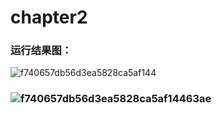 # chapter2

### 运行结果图：

![f740657db56d3ea5828ca5af144](https://cdn.jsdelivr.net/gh/MW-S/MWCloudImg@main/dataf740657db56d3ea5828ca5af14463ae.png)

### ![f740657db56d3ea5828ca5af14463ae](https://cdn.jsdelivr.net/gh/MW-S/MWCloudImg@main/data62045263ddc8c7dc506db73eafb3023.png)

